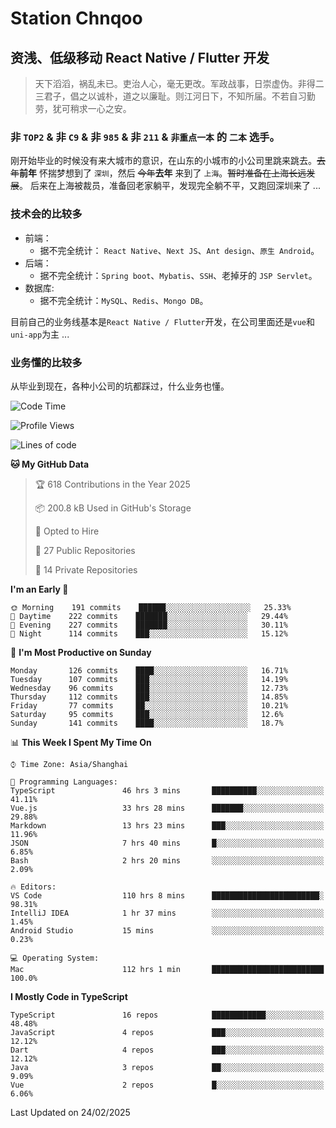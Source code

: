 # Station Chnqoo

## 资浅、低级移动 React Native / Flutter 开发

> 天下滔滔，祸乱未已。吏治人心，毫无更改。军政战事，日崇虚伪。非得二三君子，倡之以诚朴，道之以廉耻。则江河日下，不知所届。不若自习勤劳，犹可稍求一心之安。

### 非 `TOP2` & 非 `C9` & 非 `985` & 非 `211` & `非重点一本` 的 `二本` 选手。

刚开始毕业的时候没有来大城市的意识，在山东的小城市的小公司里跳来跳去。~~去年~~**前年** 怀揣梦想到了 `深圳`，然后 ~~今年~~**去年** 来到了 `上海`。~~暂时准备在上海长远发展~~。
后来在上海被裁员，准备回老家躺平，发现完全躺不平，又跑回深圳来了 ...

### 技术会的比较多

- 前端：
  - 据不完全统计： `React Native`、`Next JS`、`Ant design`、`原生 Android`。
- 后端：
  - 据不完全统计：`Spring boot`、`Mybatis`、`SSH`、老掉牙的 `JSP Servlet`。
- 数据库:
  - 据不完全统计：`MySQL`、`Redis`、`Mongo DB`。

目前自己的业务线基本是`React Native / Flutter`开发，在公司里面还是`vue`和`uni-app`为主 ...

### 业务懂的比较多

从毕业到现在，各种小公司的坑都踩过，什么业务也懂。

<!--START_SECTION:waka-->
![Code Time](http://img.shields.io/badge/Code%20Time-7%2C729%20hrs%2038%20mins-blue)

![Profile Views](http://img.shields.io/badge/Profile%20Views-0-blue)

![Lines of code](https://img.shields.io/badge/From%20Hello%20World%20I%27ve%20Written-316%20Thousand%20lines%20of%20code-blue)

**🐱 My GitHub Data** 

> 🏆 618 Contributions in the Year 2025
 > 
> 📦 200.8 kB Used in GitHub's Storage 
 > 
> 💼 Opted to Hire
 > 
> 📜 27 Public Repositories 
 > 
> 🔑 14 Private Repositories  
 > 
**I'm an Early 🐤** 

```text
🌞 Morning    191 commits    ██████░░░░░░░░░░░░░░░░░░░   25.33% 
🌆 Daytime    222 commits    ███████░░░░░░░░░░░░░░░░░░   29.44% 
🌃 Evening    227 commits    ███████░░░░░░░░░░░░░░░░░░   30.11% 
🌙 Night      114 commits    ███░░░░░░░░░░░░░░░░░░░░░░   15.12%

```
📅 **I'm Most Productive on Sunday** 

```text
Monday       126 commits    ████░░░░░░░░░░░░░░░░░░░░░   16.71% 
Tuesday      107 commits    ███░░░░░░░░░░░░░░░░░░░░░░   14.19% 
Wednesday    96 commits     ███░░░░░░░░░░░░░░░░░░░░░░   12.73% 
Thursday     112 commits    ███░░░░░░░░░░░░░░░░░░░░░░   14.85% 
Friday       77 commits     ██░░░░░░░░░░░░░░░░░░░░░░░   10.21% 
Saturday     95 commits     ███░░░░░░░░░░░░░░░░░░░░░░   12.6% 
Sunday       141 commits    ████░░░░░░░░░░░░░░░░░░░░░   18.7%

```


📊 **This Week I Spent My Time On** 

```text
⌚︎ Time Zone: Asia/Shanghai

💬 Programming Languages: 
TypeScript               46 hrs 3 mins       ██████████░░░░░░░░░░░░░░░   41.11% 
Vue.js                   33 hrs 28 mins      ███████░░░░░░░░░░░░░░░░░░   29.88% 
Markdown                 13 hrs 23 mins      ███░░░░░░░░░░░░░░░░░░░░░░   11.96% 
JSON                     7 hrs 40 mins       █░░░░░░░░░░░░░░░░░░░░░░░░   6.85% 
Bash                     2 hrs 20 mins       ░░░░░░░░░░░░░░░░░░░░░░░░░   2.09%

🔥 Editors: 
VS Code                  110 hrs 8 mins      ████████████████████████░   98.31% 
IntelliJ IDEA            1 hr 37 mins        ░░░░░░░░░░░░░░░░░░░░░░░░░   1.45% 
Android Studio           15 mins             ░░░░░░░░░░░░░░░░░░░░░░░░░   0.23%

💻 Operating System: 
Mac                      112 hrs 1 min       █████████████████████████   100.0%

```

**I Mostly Code in TypeScript** 

```text
TypeScript               16 repos            ████████████░░░░░░░░░░░░░   48.48% 
JavaScript               4 repos             ███░░░░░░░░░░░░░░░░░░░░░░   12.12% 
Dart                     4 repos             ███░░░░░░░░░░░░░░░░░░░░░░   12.12% 
Java                     3 repos             ██░░░░░░░░░░░░░░░░░░░░░░░   9.09% 
Vue                      2 repos             █░░░░░░░░░░░░░░░░░░░░░░░░   6.06%

```



 Last Updated on 24/02/2025
<!--END_SECTION:waka-->

<!---
ChenqiaoStation/ChenqiaoStation is a ✨ special ✨ repository because its `README.md` (this file) appears on your GitHub profile.
You can click the Preview link to take a look at your changes.
--->
